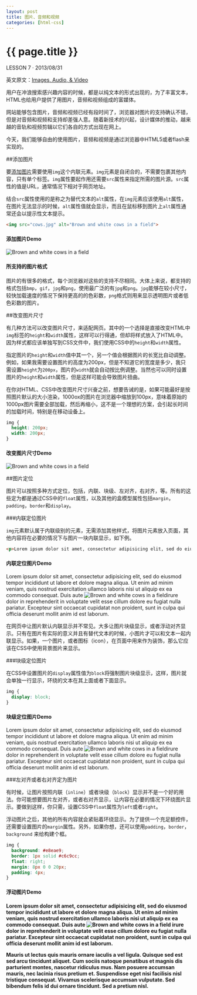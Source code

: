 ```yaml
---
layout: post
title: 图片、音频和视频
categories: [html-css]
---
```


{{ page.title }}
================

<p class="meta">LESSON 7 · 2013/08/31</p>

英文原文：[Images, Audio, & Video](http://learn.shayhowe.com/html-css/images-audio-video)


用户在冲浪搜索感兴趣内容的时候，都是以纯文本的形式出现的，为了丰富文本，HTML也给用户提供了用图片，音频和视频组成的富媒体。

网站能够包含图片，音频和视频已经有段时间了，浏览器对图片的支持确认不错，但是对音频和视频和支持却差强人意。随着新技术的兴起，设计媒体的推动，越来越的音轨和视频剪辑以它们各自的方式出现在网上。

今天，我们能够自由的使用图片，音频和视频是通过浏览器中HTML5或者flash来实现的。

##添加图片

要[添加图片](http://dev.opera.com/articles/view/17-images-in-html/)需要使用`img`这个内联元素。`img`元素是自闭合的，不需要包裹其他内容，只有单个标签。`img`属性要起作用还需要`src`属性来指定所需的图片源。`src`属性的值是URL，通常情况下相对于网页地址。

结合`src`属性使用的是称之为替代文本的`alt`属性，在`img`元素应该使用`alt`属性，在图片无法显示的时候，`alt`属性值就会显示，而且在鼠标移到图片上`alt`属性通常还会以提示性文本提示。


```html
<img src="cows.jpg" alt="Brown and white cows in a field">
```

<div class="code-box">
<h4>添加图片Demo</h4>
<div>
<img src="http://learn.hicc.me/images/2013/09/cows.jpg" alt="Brown and white cows in a field">
</div>
</div>

<div class="code-box">
<h4>所支持的图片格式</h4>
<p>
图片的有很多的格式，每个浏览器对这些的支持不尽相同。大体上来说，都支持的格式包括<code>bmp</code>，<code>gif</code>，<code>jpg</code>和<code>png</code>，使用最广泛的有<code>jpg</code>和<code>png</code>。<code>jpg</code>能够在较小尺寸，较快加载速度的情况下保持更高的的色彩数，<code>png</code>格式则用来显示透明图片或者低色彩数的图片。
</p>
</div>

##改变图片尺寸

有几种方法可以改变图片尺寸，来适配网页。其中的一个选择是直接改变HTML中`img`标签的`height`和`width`属性，这样可以行得通，但却将样式放入了HTML中。因为样式都应该单独写到CSS文件中，我们使用CSS中的`height`和`width`属性。

指定图片的`height`和`width`值中其一个，另一个值会根据图片的长宽比自动调整。例如，如果我需要设置图片的高度为200px，但是不知道它的宽度是多少，我只需设置`height`为`200px`，图片的`width`就会自动按比例调整。当然也可以同时设置图片的`height`和`width`属性，但是这样可能会导致图片扭曲。

在你对HTML、CSS中改变图片尺寸兴奋之前，想要告诫的是，如果可能最好是按照图片默认的大小渲染，1000ox的图片在浏览器中缩放到100px，意味着原始的1000px图片需要全部加载，然后再缩小，这不是一个理想的方案，会引起长时间的加载时间，特别是在移动设备上。

```css
img {
  height: 200px;
  width: 200px;
}
```

<div class="code-box">
<h4>改变图片尺寸Demo</h4>
<div class="post7-img">

<img src="http://learn.hicc.me/images/2013/09/cows.jpg" alt="Brown and white cows in a field">

</div>
</div>

##图片定位

图片可以按照多种方式定位，包括，内联、块级、左对齐，右对齐，等。所有的这些定为都是通过CSS中的`float`属性，以及其他的盒模型属性包括`margin`，`padding`，`border`和`display`。

###内联定位图片

`img`元素默认属于内联级别的元素，无需添加其他样式，将图片元素放入页面，其他内容将在必要的情况下与图片一块内联显示，如下例。

```html
<p>Lorem ipsum dolor sit amet, consectetur adipisicing elit, sed do eiusmod tempor incididunt ut labore et dolore magna aliqua. Ut enim ad minim veniam, quis  nostrud exercitation ullamco laboris nisi ut aliquip ex ea commodo consequat. Duis aute <img src="http://learn.hicc.me/images/2013/09/cows.jpg" alt="Brown and white cows in a field">irure dolor in reprehenderit in voluptate velit esse cillum dolore eu fugiat nulla pariatur. Excepteur sint occaecat cupidatat non proident, sunt in culpa qui officia deserunt mollit anim id est laborum.</p>
```

<div class="code-box">
<h4>内联定位图片Demo</h4>
<p>Lorem ipsum dolor sit amet, consectetur adipisicing elit, sed do eiusmod tempor incididunt ut labore et dolore magna aliqua. Ut enim ad minim veniam, quis  nostrud exercitation ullamco laboris nisi ut aliquip ex ea commodo consequat. Duis aute <img src="http://learn.hicc.me/images/2013/09/cows.jpg" alt="Brown and white cows in a field">irure dolor in reprehenderit in voluptate velit esse cillum dolore eu fugiat nulla pariatur. Excepteur sint occaecat cupidatat non proident, sunt in culpa qui officia deserunt mollit anim id est laborum.</p>
</div>

在网页中让图片默认内联显示并不常见。大多让图片块级显示，或者浮动对齐显示。只有在图片有实际的意义并且有替代文本的时候，小图片才可以和文本一起内联显示。如果，一个图片，或者图标（icon），在页面中用来作为装饰，那么它应该在CSS中使用背景图片来显示。

###块级定位图片

在CSS中设置图片的`display`属性值为`block`将强制图片块级显示，这样，图片就会单独一行显示，环绕的文本在其上面或者下面显示。

```css
img {
  display: block;
}
```

<div class="code-box">
<h4>块级定位图片Demo</h4>
<div class="post7-img-1">
<p>Lorem ipsum dolor sit amet, consectetur adipisicing elit, sed do eiusmod tempor incididunt ut labore et dolore magna aliqua. Ut enim ad minim veniam, quis  nostrud exercitation ullamco laboris nisi ut aliquip ex ea commodo consequat. Duis aute <img src="http://learn.hicc.me/images/2013/09/cows.jpg" alt="Brown and white cows in a field">irure dolor in reprehenderit in voluptate velit esse cillum dolore eu fugiat nulla pariatur. Excepteur sint occaecat cupidatat non proident, sunt in culpa qui officia deserunt mollit anim id est laborum.</p>
</div>
</div>

###左对齐或者右对齐定为图片

有时候，让图片按照内联（`inline`）或者块级（`block`）显示并不是一个好的用法。你可能想要图片左对齐，或者右对齐显示，让内容在必要的情况下环绕图片显示。要做到这样，你只需，设置CSS中`float`属性为`left`或者`right`。

浮动图片之后，其他的所有内容就会紧贴着环绕显示。为了提供一个充足额控件，还需要设置图片的`margin`属性。另外，如果你想，还可以使用`padding`，`border`，`background` 来给构建个框。

```css
img {
  background: #e8eae9;
  border: 1px solid #c6c9cc;
  float: right;
  margin: 8px 0 0 20px;
  padding: 4px;
}
```

<div class="code-box">
<h4>浮动图片Demo<h4>
<div class="post7-img-2">
<p>Lorem ipsum dolor sit amet, consectetur adipisicing elit, sed do eiusmod tempor incididunt ut labore et dolore magna aliqua. Ut enim ad minim veniam, quis  nostrud exercitation ullamco laboris nisi ut aliquip ex ea commodo consequat. Duis aute <img src="http://learn.hicc.me/images/2013/09/cows.jpg" alt="Brown and white cows in a field"> irure dolor in reprehenderit in voluptate velit esse cillum dolore eu fugiat nulla pariatur. Excepteur sint occaecat cupidatat non proident, sunt in culpa qui officia deserunt mollit anim id est laborum.</p>
<p>Mauris ut lectus quis mauris ornare iaculis a vel ligula. Quisque sed est sed arcu tincidunt aliquet. Cum sociis natoque penatibus et magnis dis parturient montes, nascetur ridiculus mus. Nam posuere accumsan mauris, nec lacinia risus pretium et. Suspendisse eget nisi facilisis nisl tristique consequat. Vivamus scelerisque accumsan vulputate. Sed bibendum felis id dui ornare tincidunt. Sed a pretium nisl.</p>
</div>
</div>



